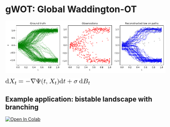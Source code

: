 # gWOT: Global Waddington-OT

![Example sample path reconstruction](aux_files/illustration.png)

![Diffusion-drift SDE](aux_files/sde.png)


## Example application: bistable landscape with branching
[![Open In Colab](https://colab.research.google.com/assets/colab-badge.svg)](https://colab.research.google.com/github/zsteve/gWOT/blob/main/examples/gWOT_example.ipynb)
